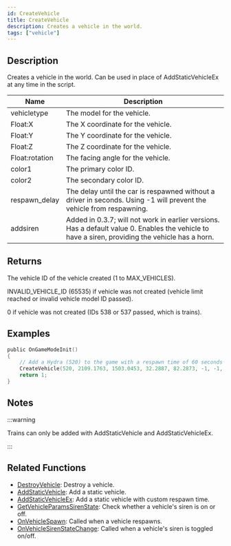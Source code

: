 ```yaml
---
id: CreateVehicle
title: CreateVehicle
description: Creates a vehicle in the world.
tags: ["vehicle"]
---
```


## Description

Creates a vehicle in the world. Can be used in place of AddStaticVehicleEx at any time in the script.

| Name           | Description                                                                                                                                      |
| -------------- | ------------------------------------------------------------------------------------------------------------------------------------------------ |
| vehicletype    | The model for the vehicle.                                                                                                                       |
| Float:X        | The X coordinate for the vehicle.                                                                                                                |
| Float:Y        | The Y coordinate for the vehicle.                                                                                                                |
| Float:Z        | The Z coordinate for the vehicle.                                                                                                                |
| Float:rotation | The facing angle for the vehicle.                                                                                                                |
| color1         | The primary color ID.                                                                                                                            |
| color2         | The secondary color ID.                                                                                                                          |
| respawn_delay  | The delay until the car is respawned without a driver in seconds. Using -1 will prevent the vehicle from respawning.                             |
| addsiren       | Added in 0.3.7; will not work in earlier versions. Has a default value 0. Enables the vehicle to have a siren, providing the vehicle has a horn. |

## Returns

The vehicle ID of the vehicle created (1 to MAX_VEHICLES).

INVALID_VEHICLE_ID (65535) if vehicle was not created (vehicle limit reached or invalid vehicle model ID passed).

0 if vehicle was not created (IDs 538 or 537 passed, which is trains).

## Examples

```c
public OnGameModeInit()
{
    // Add a Hydra (520) to the game with a respawn time of 60 seconds
    CreateVehicle(520, 2109.1763, 1503.0453, 32.2887, 82.2873, -1, -1, 60);
    return 1;
}
```

## Notes

:::warning

Trains can only be added with AddStaticVehicle and AddStaticVehicleEx.

:::

## Related Functions

- [DestroyVehicle](../../scripting/functions/DestroyVehicle.md): Destroy a vehicle.
- [AddStaticVehicle](../../scripting/functions/AddStaticVehicle.md): Add a static vehicle.
- [AddStaticVehicleEx](../../scripting/functions/AddStaticVehicleEx.md): Add a static vehicle with custom respawn time.
- [GetVehicleParamsSirenState](../../scripting/functions/GetVehicleParamsSirenState.md): Check whether a vehicle's siren is on or off.
- [OnVehicleSpawn](../../scripting/callbacks/OnVehicleSpawn.md): Called when a vehicle respawns.
- [OnVehicleSirenStateChange](../../scripting/callbacks/OnVehicleSirenStateChange.md): Called when a vehicle's siren is toggled on/off.
